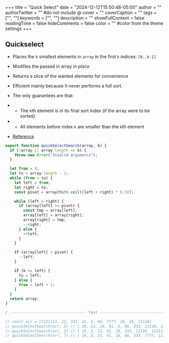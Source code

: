 +++
title = "Quick Select"
date = "2024-12-12T15:50:48-05:00"
author = ""
authorTwitter = "" #do not include @
cover = ""
coverCaption = ""
tags = ["", ""]
keywords = ["", ""]
description = ""
showFullContent = false
readingTime = false
hideComments = false
color = "" #color from the theme settings
+++

## Quickselect

<!--more-->

- Places the `k` smallest elements in `array` in the first `k` indices: `[0..k-1]`
- Modifies the passed in array _in place_
- Returns a slice of the wanted elements for convenience
- Efficient mainly because it never performs a full sort.

- The only guarantees are that:
- - The `k`th element is in its final sort index (if the array were to be sorted)
- - All elements before index `k` are smaller than the `k`th element
- [Reference](http://en.wikipedia.org/wiki/Quickselect)

```javascript
export function quickSelectSearch(array, k) {
  if (!array || array.length <= k) {
    throw new Error("Invalid arguments");
  }

  let from = 0;
  let to = array.length - 1;
  while (from < to) {
    let left = from;
    let right = to;
    const pivot = array[Math.ceil((left + right) * 0.5)];

    while (left < right) {
      if (array[left] >= pivot) {
        const tmp = array[left];
        array[left] = array[right];
        array[right] = tmp;
        --right;
      } else {
        ++left;
      }
    }

    if (array[left] > pivot) {
      --left;
    }

    if (k <= left) {
      to = left;
    } else {
      from = left + 1;
    }
  }
  return array;
}

/_---------------------------------- Test ----------------------------------_/;

// const arr = [1121111, 21, 333, 41, 5, 66, 7777, 28, 19, 11110]
// quickSelectSearch(arr, 5) // [ 19, 21, 28, 41, 5, 66, 333, 11110, 1121111, 7777 ]
// quickSelectSearch(arr, 2) // [ 19, 5, 21, 41, 28, 333, 11110, 1121111, 7777, 66 ]
// quickSelectSearch(arr, 7) // [ 19, 5, 21, 41, 28, 66, 333, 7777, 11110, 1121111 ]
```
